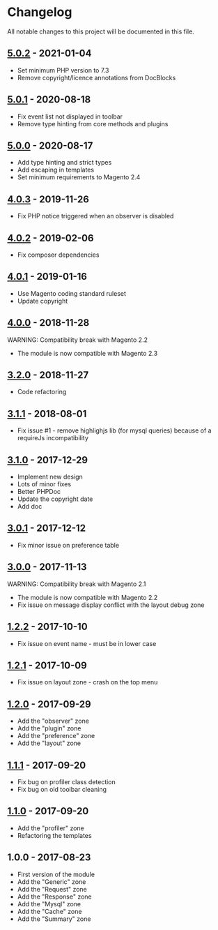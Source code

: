 # Changelog

All notable changes to this project will be documented in this file.

## [5.0.2] - 2021-01-04
[5.0.2]: https://github.com/Smile-SA/magento2-module-debug-toolbar/compare/5.0.1...5.0.2

- Set minimum PHP version to 7.3
- Remove copyright/licence annotations from DocBlocks

## [5.0.1] - 2020-08-18
[5.0.1]: https://github.com/Smile-SA/magento2-module-debug-toolbar/compare/5.0.0...5.0.1

- Fix event list not displayed in toolbar
- Remove type hinting from core methods and plugins

## [5.0.0] - 2020-08-17
[5.0.0]: https://github.com/Smile-SA/magento2-module-debug-toolbar/compare/4.0.3...5.0.0

- Add type hinting and strict types
- Add escaping in templates
- Set minimum requirements to Magento 2.4

## [4.0.3] - 2019-11-26
[4.0.3]: https://github.com/Smile-SA/magento2-module-debug-toolbar/compare/4.0.2...4.0.3

- Fix PHP notice triggered when an observer is disabled

## [4.0.2] - 2019-02-06
[4.0.2]: https://github.com/Smile-SA/magento2-module-debug-toolbar/compare/4.0.1...4.0.2

- Fix composer dependencies

## [4.0.1] - 2019-01-16
[4.0.1]: https://github.com/Smile-SA/magento2-module-debug-toolbar/compare/4.0.0...4.0.1

- Use Magento coding standard ruleset
- Update copyright

## [4.0.0] - 2018-11-28
[4.0.0]: https://github.com/Smile-SA/magento2-module-debug-toolbar/compare/3.2.0...4.0.0

WARNING: Compatibility break with Magento 2.2

- The module is now compatible with Magento 2.3

## [3.2.0] - 2018-11-27
[3.2.0]: https://github.com/Smile-SA/magento2-module-debug-toolbar/compare/3.1.1...3.2.0

- Code refactoring

## [3.1.1] - 2018-08-01
[3.1.1]: https://github.com/Smile-SA/magento2-module-debug-toolbar/compare/3.1.0...3.1.1

- Fix issue #1 - remove highlighjs lib (for mysql queries) because of a requireJs incompatibility

## [3.1.0] - 2017-12-29
[3.1.0]: https://github.com/Smile-SA/magento2-module-debug-toolbar/compare/3.0.1...3.1.0

- Implement new design
- Lots of minor fixes
- Better PHPDoc
- Update the copyright date
- Add doc

## [3.0.1] - 2017-12-12
[3.0.1]: https://github.com/Smile-SA/magento2-module-debug-toolbar/compare/3.0.0...3.0.1

- Fix minor issue on preference table

## [3.0.0] - 2017-11-13
[3.0.0]: https://github.com/Smile-SA/magento2-module-debug-toolbar/compare/1.2.2...3.0.0

WARNING: Compatibility break with Magento 2.1

- The module is now compatible with Magento 2.2
- Fix issue on message display conflict with the layout debug zone

## [1.2.2] - 2017-10-10
[1.2.2]: https://github.com/Smile-SA/magento2-module-debug-toolbar/compare/1.2.1...1.2.2

- Fix issue on event name - must be in lower case

## [1.2.1] - 2017-10-09
[1.2.1]: https://github.com/Smile-SA/magento2-module-debug-toolbar/compare/1.2.0...1.2.1

- Fix issue on layout zone - crash on the top menu

## [1.2.0] - 2017-09-29
[1.2.0]: https://github.com/Smile-SA/magento2-module-debug-toolbar/compare/1.1.1...1.2.0

- Add the "observer" zone
- Add the "plugin" zone
- Add the "preference" zone
- Add the "layout" zone
  
## [1.1.1] - 2017-09-20
[1.1.1]: https://github.com/Smile-SA/magento2-module-debug-toolbar/compare/1.1.0...1.1.1

- Fix bug on profiler class detection
- Fix bug on old toolbar cleaning
  
## [1.1.0] - 2017-09-20
[1.1.0]: https://github.com/Smile-SA/magento2-module-debug-toolbar/compare/1.0.0...1.1.0

- Add the "profiler" zone
- Refactoring the templates

## 1.0.0 - 2017-08-23

- First version of the module
- Add the "Generic" zone
- Add the "Request" zone
- Add the "Response" zone
- Add the "Mysql" zone
- Add the "Cache" zone
- Add the "Summary" zone
